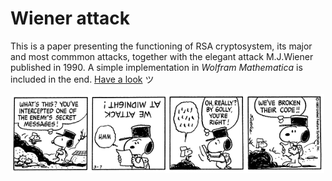 # Wiener attack

This is a paper presenting the functioning of RSA cryptosystem, its major and most commmon attacks, together with the elegant attack M.J.Wiener published in 1990. A simple implementation in *Wolfram Mathematica* is included in the end. [Have a look](https://nbviewer.jupyter.org/github/MatteoGiorgi/wiener_attack/blob/master/src/wiener_attack.pdf) ツ

<p align="center">
  <img width="500" src="assets/images/snoopy.gif"/>
</p>
